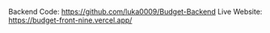 Backend Code: https://github.com/luka0009/Budget-Backend
Live Website: https://budget-front-nine.vercel.app/
